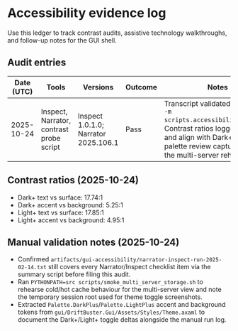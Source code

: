 # Accessibility evidence log

Use this ledger to track contrast audits, assistive technology walkthroughs,
and follow-up notes for the GUI shell.

## Audit entries

| Date (UTC) | Tools | Versions | Outcome | Notes |
|------------|-------|----------|---------|-------|
| 2025-10-24 | Inspect, Narrator, contrast probe script | Inspect 1.0.1.0; Narrator 2025.106.1 | Pass | Transcript validated via `python -m scripts.accessibility_summary`. Contrast ratios logged below and align with Dark+/Light+ palette review captured during the multi-server rehearsal. |

## Contrast ratios (2025-10-24)

- Dark+ text vs surface: 17.74:1
- Dark+ accent vs background: 5.25:1
- Light+ text vs surface: 17.85:1
- Light+ accent vs background: 4.95:1

## Manual validation notes (2025-10-24)

- Confirmed `artifacts/gui-accessibility/narrator-inspect-run-2025-02-14.txt` still
  covers every Narrator/Inspect checklist item via the summary script before
  filing this audit.
- Ran `PYTHONPATH=src scripts/smoke_multi_server_storage.sh` to rehearse cold/hot
  cache behaviour for the multi-server view and note the temporary session root
  used for theme toggle screenshots.
- Extracted `Palette.DarkPlus`/`Palette.LightPlus` accent and background tokens
  from `gui/DriftBuster.Gui/Assets/Styles/Theme.axaml` to document the Dark+/Light+
  toggle deltas alongside the manual run log.
